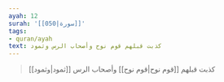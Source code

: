 ```yaml
---
ayah: 12
surah: '[[050|سورة]]'
tags:
- quran/ayah
text: كذبت قبلهم قوم نوح وأصحاب الرس وثمود
---
```

> كذبت قبلهم [[قوم نوح|قوم نوح]] وأصحاب الرس [[ثمود|وثمود]]
